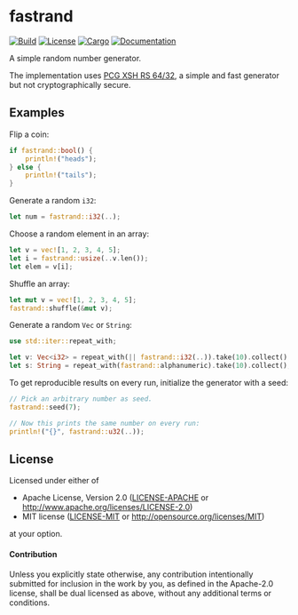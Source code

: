 # fastrand

[![Build](https://github.com/stjepang/fastrand/workflows/Build%20and%20test/badge.svg)](
https://github.com/stjepang/fastrand/actions)
[![License](https://img.shields.io/badge/license-MIT%2FApache--2.0-blue.svg)](
https://github.com/stjepang/fastrand)
[![Cargo](https://img.shields.io/crates/v/fastrand.svg)](
https://crates.io/crates/fastrand)
[![Documentation](https://docs.rs/fastrand/badge.svg)](
https://docs.rs/fastrand)

A simple random number generator.

The implementation uses [PCG XSH RS 64/32][paper], a simple and fast generator but not
cryptographically secure.

[paper]: https://www.pcg-random.org/pdf/hmc-cs-2014-0905.pdf

## Examples

Flip a coin:

```rust
if fastrand::bool() {
    println!("heads");
} else {
    println!("tails");
}
```

Generate a random `i32`:

```rust
let num = fastrand::i32(..);
```

Choose a random element in an array:

```rust
let v = vec![1, 2, 3, 4, 5];
let i = fastrand::usize(..v.len());
let elem = v[i];
```

Shuffle an array:

```rust
let mut v = vec![1, 2, 3, 4, 5];
fastrand::shuffle(&mut v);
```

Generate a random `Vec` or `String`:

```rust
use std::iter::repeat_with;

let v: Vec<i32> = repeat_with(|| fastrand::i32(..)).take(10).collect();
let s: String = repeat_with(fastrand::alphanumeric).take(10).collect();
```

To get reproducible results on every run, initialize the generator with a seed:

```rust
// Pick an arbitrary number as seed.
fastrand::seed(7);

// Now this prints the same number on every run:
println!("{}", fastrand::u32(..));
```

## License

Licensed under either of

 * Apache License, Version 2.0 ([LICENSE-APACHE](LICENSE-APACHE) or http://www.apache.org/licenses/LICENSE-2.0)
 * MIT license ([LICENSE-MIT](LICENSE-MIT) or http://opensource.org/licenses/MIT)

at your option.

#### Contribution

Unless you explicitly state otherwise, any contribution intentionally submitted
for inclusion in the work by you, as defined in the Apache-2.0 license, shall be
dual licensed as above, without any additional terms or conditions.
